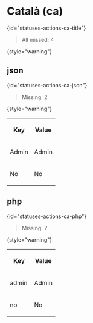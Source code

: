 # Català (ca)
{id="statuses-actions-ca-title"}

> All missed: 4
>
{style="warning"}


## json
{id="statuses-actions-ca-json"}

> Missing: 2
>
{style="warning"}

<table width="100%">
<tr><th width="50%">

Key

</th><th width="50%">

Value

</th></tr>
<tr><td width="50%">

Admin

</td><td width="50%">

Admin

</td></tr>
<tr><td width="50%">

No

</td><td width="50%">

No

</td></tr>
</table>


## php
{id="statuses-actions-ca-php"}

> Missing: 2
>
{style="warning"}

<table width="100%">
<tr><th width="50%">

Key

</th><th width="50%">

Value

</th></tr>
<tr><td width="50%">

admin

</td><td width="50%">

Admin

</td></tr>
<tr><td width="50%">

no

</td><td width="50%">

No

</td></tr>
</table>
